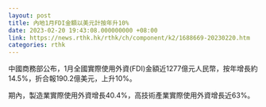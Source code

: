 ```yaml
---
layout: post
title: 內地1月FDI金額以美元計按年升10%
date: 2023-02-20 19:43:08.000000000 +08:00
link: https://news.rthk.hk/rthk/ch/component/k2/1688669-20230220.htm
categories: rthk
---
```


中國商務部公布，1月全國實際使用外資(FDI)金額近1277億元人民幣，按年增長約14.5%，折合報190.2億美元，上升10%。

期內，製造業實際使用外資增長40.4%，高技術產業實際使用外資增長近63%。
